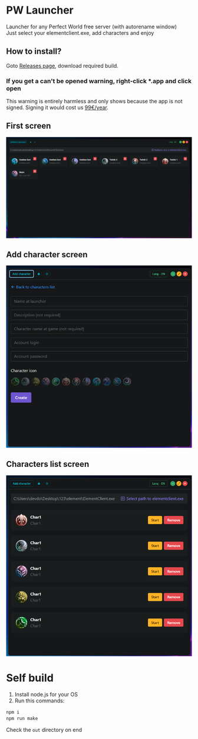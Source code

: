 # PW Launcher

Launcher for any Perfect World free server (with autorename window) <br />
Just select your elementclient.exe, add characters and enjoy

## How to install?

Goto [Releases page](https://github.com/d0kur0/pw-launcher/releases), download required build.

### If you get a can't be opened warning, right-click \*.app and click open

This warning is entirely harmless and only shows because the app is not signed. Signing it would cost us [99€/year](https://developer.apple.com/support/compare-memberships/).

## First screen

![1](screenshots/1.png)

## Add character screen

![2](screenshots/2.png)

## Characters list screen

![3](screenshots/3.png)

# Self build

1. Install node.js for your OS
2. Run this commands:

```bash
npm i
npm run make
```

Check the `out` directory on end

